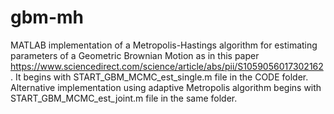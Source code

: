 # gbm-mh
MATLAB implementation of a Metropolis-Hastings algorithm for estimating parameters of a Geometric Brownian Motion as in this paper https://www.sciencedirect.com/science/article/abs/pii/S1059056017302162. It begins with START_GBM_MCMC_est_single.m file in the CODE folder. Alternative implementation using adaptive Metropolis algorithm begins with START_GBM_MCMC_est_joint.m file in the same folder.
